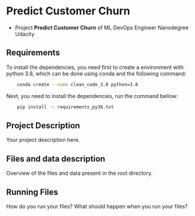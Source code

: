 # Predict Customer Churn

- Project **Predict Customer Churn** of ML DevOps Engineer Nanodegree Udacity

## Requirements

To install the dependencies, you need first to create a environment with python 3.8, which can be done using conda and the following command:
```bash
    conda create --name clean_code_3.8 python=3.8
```

Next, you need to install the dependencies, run the command bellow:
```bash
    pip install -r requirements_py38.txt
```
## Project Description
Your project description here.

## Files and data description
Overview of the files and data present in the root directory. 

## Running Files
How do you run your files? What should happen when you run your files?



